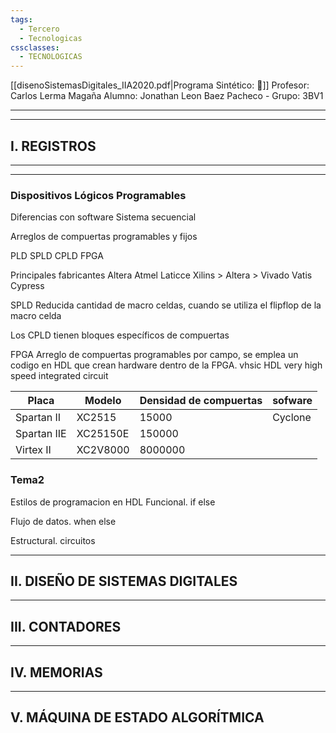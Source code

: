 ```yaml
---
tags:
  - Tercero
  - Tecnologicas
cssclasses:
  - TECNOLOGICAS
---
```

[[disenoSistemasDigitales_IIA2020.pdf|Programa Sintético: 📄]]
Profesor: Carlos Lerma Magaña
Alumno: Jonathan Leon Baez Pacheco - Grupo: 3BV1
____
____
## I.  REGISTROS
---
____
### Dispositivos Lógicos Programables

Diferencias con software
Sistema secuencial

Arreglos de compuertas programables y fijos

PLD
    SPLD
    CPLD
    FPGA

Principales fabricantes
    Altera
    Atmel
    Laticce
    Xilins > Altera > Vivado
    Vatis
    Cypress


SPLD Reducida cantidad de macro celdas, cuando se utiliza el flipflop de la macro celda

Los CPLD tienen bloques específicos de compuertas

FPGA Arreglo de compuertas programables por campo, se emplea un codigo en HDL que crean hardware dentro de la FPGA.
vhsic HDL very high speed integrated circuit

| Placa       | Modelo   | Densidad de compuertas | sofware |
| ----------- | -------- | ---------------------- | ------- |
| Spartan II  | XC2515   | 15000                  | Cyclone |
| Spartan IIE | XC25150E | 150000                 |         |
| Virtex II   | XC2V8000 | 8000000                |         |

### Tema2

Estilos de programacion en HDL
Funcional. if else

Flujo de datos. when else

Estructural. circuitos

____
## II.  DISEÑO DE SISTEMAS DIGITALES
---
## III.  CONTADORES
____
## IV.  MEMORIAS
____
## V.  MÁQUINA DE ESTADO ALGORÍTMICA


